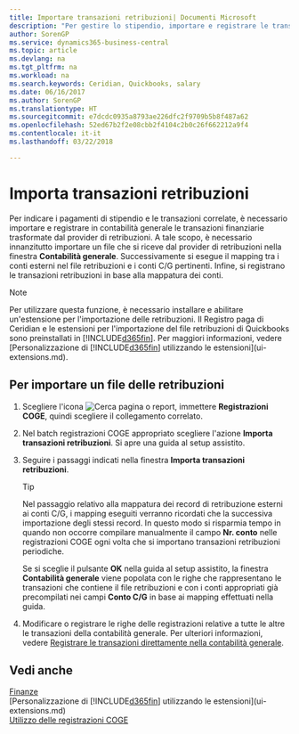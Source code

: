 ```yaml
---
title: Importare transazioni retribuzioni| Documenti Microsoft
description: "Per gestire lo stipendio, importare e registrare le transazioni finanziarie dal provider di retribuzioni nella contabilità generale, utilizzando un'estensione di retribuzione quale Ceridian o Quickbooks."
author: SorenGP
ms.service: dynamics365-business-central
ms.topic: article
ms.devlang: na
ms.tgt_pltfrm: na
ms.workload: na
ms.search.keywords: Ceridian, Quickbooks, salary
ms.date: 06/16/2017
ms.author: SorenGP
ms.translationtype: HT
ms.sourcegitcommit: e7dcdc0935a8793ae226dfc2f9709b5b8f487a62
ms.openlocfilehash: 52ed67b2f2e08cbb2f4104c2b0c26f662212a9f4
ms.contentlocale: it-it
ms.lasthandoff: 03/22/2018

---
```

# <a name="import-payroll-transactions"></a>Importa transazioni retribuzioni
Per indicare i pagamenti di stipendio e le transazioni correlate, è necessario importare e registrare in contabilità generale le transazioni finanziarie trasformate dal provider di retribuzioni. A tale scopo, è necessario innanzitutto importare un file che si riceve dal provider di retribuzioni nella finestra **Contabilità generale**. Successivamente si esegue il mapping tra i conti esterni nel file retribuzioni e i conti C/G pertinenti. Infine, si registrano le transazioni retribuzioni in base alla mappatura dei conti.

> [!NOTE]  
>   Per utilizzare questa funzione, è necessario installare e abilitare un'estensione per l'importazione delle retribuzioni. Il Registro paga di Ceridian e le estensioni per l'importazione del file retribuzioni di Quickbooks sono preinstallati in [!INCLUDE[d365fin](includes/d365fin_md.md)]. Per maggiori informazioni, vedere [Personalizzazione di [!INCLUDE[d365fin](includes/d365fin_md.md)] utilizzando le estensioni](ui-extensions.md).

## <a name="to-import-a-payroll-file"></a>Per importare un file delle retribuzioni
1. Scegliere l'icona ![Cerca pagina o report](media/ui-search/search_small.png "Cerca pagina o report"), immettere **Registrazioni COGE**, quindi scegliere il collegamento correlato.
2. Nel batch registrazioni COGE appropriato scegliere l'azione **Importa transazioni retribuzioni**. Si apre una guida al setup assistito.
3. Seguire i passaggi indicati nella finestra **Importa transazioni retribuzioni**.

    > [!TIP]  
    >   Nel passaggio relativo alla mappatura dei record di retribuzione esterni ai conti C/G, i mapping eseguiti verranno ricordati che la successiva importazione degli stessi record. In questo modo si risparmia tempo in quando non occorre compilare manualmente il campo **Nr. conto** nelle registrazioni COGE ogni volta che si importano transazioni retribuzioni periodiche.   

    Se si sceglie il pulsante **OK** nella guida al setup assistito, la finestra **Contabilità generale** viene popolata con le righe che rappresentano le transazioni che contiene il file retribuzioni e con i conti appropriati già precompilati nei campi **Conto C/G** in base ai mapping effettuati nella guida.
4. Modificare o registrare le righe delle registrazioni relative a tutte le altre le transazioni della contabilità generale. Per ulteriori informazioni, vedere [Registrare le transazioni direttamente nella contabilità generale](finance-how-post-transactions-directly.md).   

## <a name="see-also"></a>Vedi anche
[Finanze](finance.md)  
[Personalizzazione di [!INCLUDE[d365fin](includes/d365fin_md.md)] utilizzando le estensioni](ui-extensions.md)  
[Utilizzo delle registrazioni COGE](ui-work-general-journals.md)  

